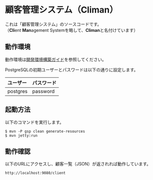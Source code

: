 # 顧客管理システム（Climan）

これは「顧客管理システム」のソースコードです。  
（**Cli**ent **Man**agement Systemを略して、**Climan**と名付けています）

## 動作環境

動作環境は[開発環境構築ガイド](../../サンプルプロジェクト開発ガイド/PGUT工程/開発環境構築ガイド.md)を参照してください。

PostgreSQLの初期ユーザーとパスワードは以下の通りに設定します。

| ユーザー| パスワード |
|:------|:--------|
| postgres | password|


## 起動方法

以下のコマンドを実行します。

```
$ mvn -P gsp clean generate-resources
$ mvn jetty:run
```

## 動作確認

以下のURLにアクセスし、顧客一覧（JSON）が返されれば動作しています。

```
http://localhost:9080/client
```